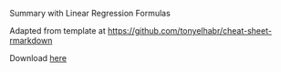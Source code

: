 Summary with Linear Regression Formulas

Adapted from  template at https://github.com/tonyelhabr/cheat-sheet-rmarkdown

Download [here](https://github.com/carlosyanez/Linear-Regression-Formulas/raw/master/LInear-Regression-Formulas.pdf)


